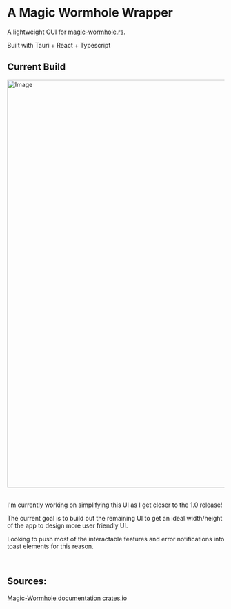 # A Magic Wormhole Wrapper
A lightweight GUI for [magic-wormhole.rs](https://github.com/magic-wormhole/magic-wormhole.rs/).

Built with Tauri + React + Typescript

## Current Build

<img width="1204" height="945" alt="Image" src="https://github.com/user-attachments/assets/b4c5df61-bc46-4668-a69e-69cec0470fe3" />

<br/>
<br/>

I'm currently working on simplifying this UI as I get closer to the 1.0 release! 

The current goal is to build out the remaining UI to get an ideal width/height of the app to design more user friendly UI.

Looking to push most of the interactable features and error notifications into toast elements for this reason. 

<br/>

## Sources:
[Magic-Wormhole documentation](https://magic-wormhole.readthedocs.io/en/latest/)
[crates.io](https://crates.io/crates/magic-wormhole)
